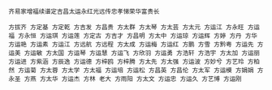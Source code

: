 <style>
.tagcloud-container {
    position: relative;
}
.tagcloud-container1 {
    display: flex;
    justify-content: center;
    align-items: center;
}
.tagcloud1 {
    margin-left: 20px;
    margin-top: 20px;
}
.clockRotate1 {
    overflow: hidden;
}
</style>
<div class="tagcloud-container1">
<div class="tagcloud-container">

``` clockRotate radius=180  fontSize=30 className=clockRotate1
齐易家增福续谱定吉昌太运永红光远传忠孝悌荣华富贵长
```

``` tagcloud line width=320 height=320 className=tagcloud1
方拔齐 方定基 方定乾 方吉发 方昌贵 方太群 方太琴 方太芸 方太元 方运江 方永旺 方运福 方永恒 方运琪 方运莲 方定古 方吉才 方昌明 方太中 方运琼 方运辉 方婷 方丹 方华 方运艳 方运素 方运江 方远航 方远程 方太成 方运梅 方运红 方鹏 方雪 方黔粤 方运先 方运美 方运敏 方太国 方运琴 方运慧 方运飞 方欣羽 方运勇 方浩轩 方浩宇 方太加 方运丽 方运进 方紫涵 方辰逸 方运德 方梓鸥 方梓腾 方太先 方太强 方运波 方妙兮 方艺玲 方柏然 方运菊 方太蓉 方太学 方太福 方运培 方运松 方昌英 方昌伦 方太军 方运模 方娟娟 方永圣 方燕 方太华 方运杰 方林 老大 方雨阳 方太文 方运忠 方运久 方艺博 方运刚
```

<div>
<div>
